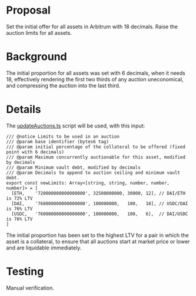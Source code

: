 # Proposal
Set the initial offer for all assets in Arbitrum with 18 decimals. Raise the auction limits for all assets.

# Background
The initial proportion for all assets was set with 6 decimals, when it needs 18, effectively rendering the first two thirds of any auction uneconomical, and compressing the auction into the last third.

# Details
The [updateAuctions.ts](https://github.com/yieldprotocol/environments-v2/blob/4bf6c0f8a2576da54d660e28679ff3c0104e4603/scripts/governance/update/updateAuctions/updateAuctions.ts) script will be used, with this input:
```
/// @notice Limits to be used in an auction
/// @param base identifier (bytes6 tag)
/// @param initial percentage of the collateral to be offered (fixed point with 6 decimals)
/// @param Maximum concurrently auctionable for this asset, modified by decimals
/// @param Minimum vault debt, modified by decimals
/// @param Decimals to append to auction ceiling and minimum vault debt.
export const newLimits: Array<[string, string, number, number, number]> = [
  [ETH,    '720000000000000000', 32500000000, 30000, 12], // DAI/ETH is 72% LTV
  [DAI,    '760000000000000000', 100000000,   100,   18], // USDC/DAI is 76% LTV
  [USDC,   '760000000000000000', 100000000,   100,   6],  // DAI/USDC is 76% LTV
]
```

The initial proportion has been set to the highest LTV for a pair in which the asset is a collateral, to ensure that all auctions start at market price or lower and are liquidable immediately.

# Testing
Manual verification.
